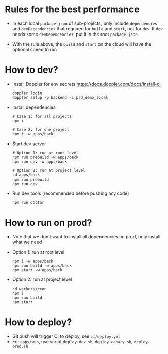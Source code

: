# Rules for the best performance

- In each local `package.json` of sub-projects, only include `dependencies` and `devDependencies` that required
for `build` and `start`, not for `dev`. If `dev` needs some `devDependencies`, put it in the root `package.json`

- With the rule above, the `build` and `start` on the cloud will have the optional speed to run

# How to dev?
- Install Doppler for env secrets https://docs.doppler.com/docs/install-cli
  ```shell
  doppler login
  doppler setup -p backend -c prd_demo_local
  ```

- Install dependencies
  ```shell
  # Case 1: for all projects
  npm i

  # Case 2: for one project
  npm i -w apps/back
  ```

- Start dev server
  ```shell
  # Option 1: run at root level
  npm run prebuild -w apps/back
  npm run dev -w apps/back

  # Option 2: run at project level
  cd apps/back
  npm run prebuild
  npm run dev
  ```

- Run dev tools (recommended before pushing any code)
  ```shell
  npm run doctor
  ```

# How to run on prod?
- Note that we don't want to install all dependencies on prod, only install what we need

- Option 1: run at root level
  ```shell
  npm i -w apps/back
  npm run build -w apps/back
  npm start -w apps/back
  ```

- Option 2: run at project level
  ```shell
  cd workers/cron
  npm i
  npm run build
  npm start
  ```

# How to deploy?
- Git push will trigger CI to deploy, see `ci/deploy.yml`
- For `apps/web`, use script `deploy-dev.sh`, `deploy-canary.sh`, `deploy-prod.sh`
